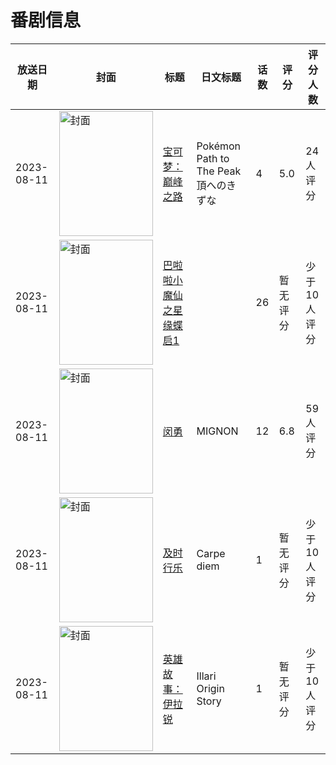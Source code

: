 # 番剧信息

|放送日期|封面|标题|日文标题|话数|评分|评分人数|
|---|---|---|---|---|---|---|
|2023-08-11|<img src="//lain.bgm.tv/pic/cover/c/23/10/449462_8U7wo.jpg" alt="封面" style="width:150px;height:200px;object-fit:cover;">|[宝可梦：巅峰之路](https://bangumi.tv/subject/449462)|Pokémon Path to The Peak 頂へのきずな|4|5.0|24人评分|
|2023-08-11|<img src="//lain.bgm.tv/pic/cover/c/56/63/449824_RH3tG.jpg" alt="封面" style="width:150px;height:200px;object-fit:cover;">|[巴啦啦小魔仙之星缘蝶启1](https://bangumi.tv/subject/449824)||26|暂无评分|少于10人评分|
|2023-08-11|<img src="//lain.bgm.tv/pic/cover/c/c1/a9/450605_zTMS2.jpg" alt="封面" style="width:150px;height:200px;object-fit:cover;">|[闵勇](https://bangumi.tv/subject/450605)|MIGNON|12|6.8|59人评分|
|2023-08-11|<img src="//lain.bgm.tv/pic/cover/c/9b/8c/482667_5rHqQ.jpg" alt="封面" style="width:150px;height:200px;object-fit:cover;">|[及时行乐](https://bangumi.tv/subject/482667)|Carpe diem|1|暂无评分|少于10人评分|
|2023-08-11|<img src="//lain.bgm.tv/pic/cover/c/63/c3/533610_16L60.jpg" alt="封面" style="width:150px;height:200px;object-fit:cover;">|[英雄故事：伊拉锐](https://bangumi.tv/subject/533610)|Illari Origin Story|1|暂无评分|少于10人评分|
